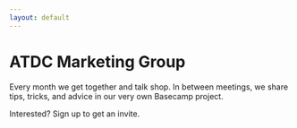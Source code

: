 ```yaml
---
layout: default
---
```


<h1>ATDC Marketing Group</h1>

<p>Every month we get together and talk shop. In between meetings, we share tips, tricks, and advice in our very own Basecamp project.</p>

<p>Interested? Sign up to get an invite.</p>

<script charset="utf-8" type="text/javascript" src="//js.hsforms.net/forms/shell.js"></script>
<script>
  hbspt.forms.create({
	region: "na1",
	portalId: "21325422",
	formId: "8eaacdd3-f634-41e3-97db-f14d7fbe9464"
});
</script>
